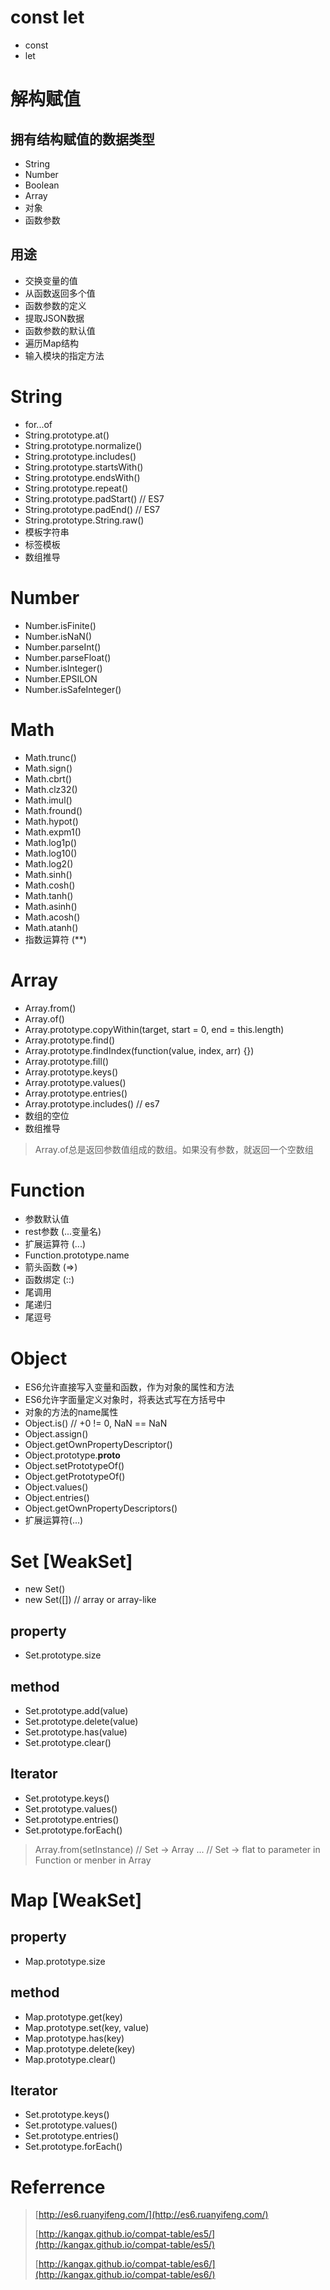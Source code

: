 # const let

* const
* let

# 解构赋值

## 拥有结构赋值的数据类型

* String
* Number
* Boolean
* Array
* 对象
* 函数参数

## 用途

* 交换变量的值
* 从函数返回多个值
* 函数参数的定义
* 提取JSON数据
* 函数参数的默认值
* 遍历Map结构
* 输入模块的指定方法

# String

* for...of
* String.prototype.at()
* String.prototype.normalize()
* String.prototype.includes()
* String.prototype.startsWith()
* String.prototype.endsWith()
* String.prototype.repeat()
* String.prototype.padStart() // ES7
* String.prototype.padEnd() // ES7
* String.prototype.String.raw()
* 模板字符串
* 标签模板
* 数组推导

# Number

* Number.isFinite()
* Number.isNaN()
* Number.parseInt()
* Number.parseFloat()
* Number.isInteger()
* Number.EPSILON
* Number.isSafeInteger()

# Math

* Math.trunc()
* Math.sign()
* Math.cbrt()
* Math.clz32()
* Math.imul()
* Math.fround()
* Math.hypot()
* Math.expm1()
* Math.log1p()
* Math.log10()
* Math.log2()
* Math.sinh()
* Math.cosh()
* Math.tanh()
* Math.asinh()
* Math.acosh()
* Math.atanh()
* 指数运算符 (**)

# Array

* Array.from()
* Array.of()
* Array.prototype.copyWithin(target, start = 0, end = this.length)
* Array.prototype.find()
* Array.prototype.findIndex(function(value, index, arr) {})
* Array.prototype.fill()
* Array.prototype.keys()
* Array.prototype.values()
* Array.prototype.entries()
* Array.prototype.includes() // es7
* 数组的空位
* 数组推导

> Array.of总是返回参数值组成的数组。如果没有参数，就返回一个空数组

# Function

* 参数默认值
* rest参数 (...变量名)
* 扩展运算符 (...)
* Function.prototype.name
* 箭头函数 (=>)
* 函数绑定 (::)
* 尾调用
* 尾递归
* 尾逗号

# Object

* ES6允许直接写入变量和函数，作为对象的属性和方法
* ES6允许字面量定义对象时，将表达式写在方括号中
* 对象的方法的name属性
* Object.is()    // +0 != 0, NaN == NaN
* Object.assign()
* Object.getOwnPropertyDescriptor()
* Object.prototype.__proto__
* Object.setPrototypeOf()
* Object.getPrototypeOf()
* Object.values()
* Object.entries()
* Object.getOwnPropertyDescriptors()
* 扩展运算符(...)

# Set [WeakSet]

* new Set()
* new Set([]) // array or array-like

## property

* Set.prototype.size

## method

* Set.prototype.add(value)
* Set.prototype.delete(value)
* Set.prototype.has(value)
* Set.prototype.clear()

## Iterator

* Set.prototype.keys()
* Set.prototype.values()
* Set.prototype.entries()
* Set.prototype.forEach()

> Array.from(setInstance)  // Set -> Array
> ...   // Set -> flat to parameter in Function or menber in Array


# Map [WeakSet]

## property

* Map.prototype.size

## method

* Map.prototype.get(key)
* Map.prototype.set(key, value)
* Map.prototype.has(key)
* Map.prototype.delete(key)
* Map.prototype.clear()

## Iterator

* Set.prototype.keys()
* Set.prototype.values()
* Set.prototype.entries()
* Set.prototype.forEach()



# Referrence

> [http://es6.ruanyifeng.com/](http://es6.ruanyifeng.com/)
>
> [http://kangax.github.io/compat-table/es5/](http://kangax.github.io/compat-table/es5/)
>
> [http://kangax.github.io/compat-table/es6/](http://kangax.github.io/compat-table/es6/)